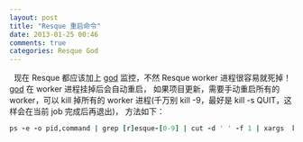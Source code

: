 ```yaml
---
layout: post
title: "Resque 重启命令"
date: 2013-01-25 00:46
comments: true
categories: Resque God
---
```

  &nbsp;&nbsp;现在 Resque 都应该加上 [god](http://godrb.com "Ruby process monito") 监控，不然 Resque worker 进程很容易就死掉！
  [god](http://godrb.com "Ruby process monito") 在 worker 进程挂掉后会自动重启，
  如果项目更新，需要手动重启所有的 worker，可以 kill 掉所有的 worker 进程(千万别 kill -9，最好是 kill -s QUIT，这样会在当前 job 完成后再退出)，
  方法如下：
```ruby
ps -e -o pid,command | grep [r]esque-[0-9] | cut -d ' ' -f 1 | xargs  kill -s QUIT
```
